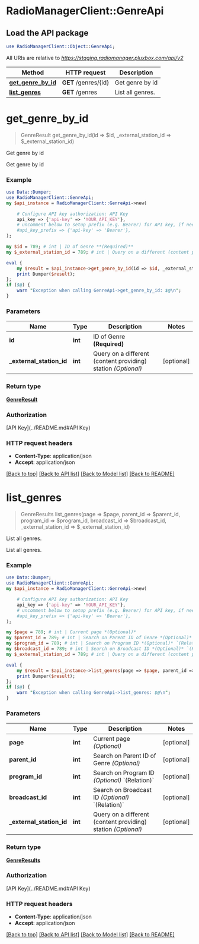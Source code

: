 # RadioManagerClient::GenreApi

## Load the API package
```perl
use RadioManagerClient::Object::GenreApi;
```

All URIs are relative to *https://staging.radiomanager.pluxbox.com/api/v2*

Method | HTTP request | Description
------------- | ------------- | -------------
[**get_genre_by_id**](GenreApi.md#get_genre_by_id) | **GET** /genres/{id} | Get genre by id
[**list_genres**](GenreApi.md#list_genres) | **GET** /genres | List all genres.


# **get_genre_by_id**
> GenreResult get_genre_by_id(id => $id, _external_station_id => $_external_station_id)

Get genre by id

Get genre by id

### Example 
```perl
use Data::Dumper;
use RadioManagerClient::GenreApi;
my $api_instance = RadioManagerClient::GenreApi->new(

    # Configure API key authorization: API Key
    api_key => {'api-key' => 'YOUR_API_KEY'},
    # uncomment below to setup prefix (e.g. Bearer) for API key, if needed
    #api_key_prefix => {'api-key' => 'Bearer'},
);

my $id = 789; # int | ID of Genre **(Required)**
my $_external_station_id = 789; # int | Query on a different (content providing) station *(Optional)*

eval { 
    my $result = $api_instance->get_genre_by_id(id => $id, _external_station_id => $_external_station_id);
    print Dumper($result);
};
if ($@) {
    warn "Exception when calling GenreApi->get_genre_by_id: $@\n";
}
```

### Parameters

Name | Type | Description  | Notes
------------- | ------------- | ------------- | -------------
 **id** | **int**| ID of Genre **(Required)** | 
 **_external_station_id** | **int**| Query on a different (content providing) station *(Optional)* | [optional] 

### Return type

[**GenreResult**](GenreResult.md)

### Authorization

[API Key](../README.md#API Key)

### HTTP request headers

 - **Content-Type**: application/json
 - **Accept**: application/json

[[Back to top]](#) [[Back to API list]](../README.md#documentation-for-api-endpoints) [[Back to Model list]](../README.md#documentation-for-models) [[Back to README]](../README.md)

# **list_genres**
> GenreResults list_genres(page => $page, parent_id => $parent_id, program_id => $program_id, broadcast_id => $broadcast_id, _external_station_id => $_external_station_id)

List all genres.

List all genres.

### Example 
```perl
use Data::Dumper;
use RadioManagerClient::GenreApi;
my $api_instance = RadioManagerClient::GenreApi->new(

    # Configure API key authorization: API Key
    api_key => {'api-key' => 'YOUR_API_KEY'},
    # uncomment below to setup prefix (e.g. Bearer) for API key, if needed
    #api_key_prefix => {'api-key' => 'Bearer'},
);

my $page = 789; # int | Current page *(Optional)*
my $parent_id = 789; # int | Search on Parent ID of Genre *(Optional)*
my $program_id = 789; # int | Search on Program ID *(Optional)* `(Relation)`
my $broadcast_id = 789; # int | Search on Broadcast ID *(Optional)* `(Relation)`
my $_external_station_id = 789; # int | Query on a different (content providing) station *(Optional)*

eval { 
    my $result = $api_instance->list_genres(page => $page, parent_id => $parent_id, program_id => $program_id, broadcast_id => $broadcast_id, _external_station_id => $_external_station_id);
    print Dumper($result);
};
if ($@) {
    warn "Exception when calling GenreApi->list_genres: $@\n";
}
```

### Parameters

Name | Type | Description  | Notes
------------- | ------------- | ------------- | -------------
 **page** | **int**| Current page *(Optional)* | [optional] 
 **parent_id** | **int**| Search on Parent ID of Genre *(Optional)* | [optional] 
 **program_id** | **int**| Search on Program ID *(Optional)* &#x60;(Relation)&#x60; | [optional] 
 **broadcast_id** | **int**| Search on Broadcast ID *(Optional)* &#x60;(Relation)&#x60; | [optional] 
 **_external_station_id** | **int**| Query on a different (content providing) station *(Optional)* | [optional] 

### Return type

[**GenreResults**](GenreResults.md)

### Authorization

[API Key](../README.md#API Key)

### HTTP request headers

 - **Content-Type**: application/json
 - **Accept**: application/json

[[Back to top]](#) [[Back to API list]](../README.md#documentation-for-api-endpoints) [[Back to Model list]](../README.md#documentation-for-models) [[Back to README]](../README.md)

